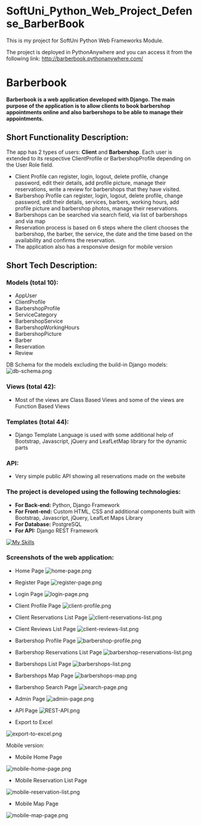 # SoftUni_Python_Web_Project_Defense_BarberBook

This is my project for SoftUni Python Web Frameworks Module.

The project is deployed in PythonAnywhere and you can access it from the following link:
http://barberbook.pythonanywhere.com/


# **Barberbook**

**Barberbook is a web application developed with Django. The main purpose of the application is to allow clients to book barbershop appointments 
online and also barbershops to be able to manage their appointments.**

## Short Functionality Description:

The app has 2 types of users: **Client** and **Barbershop**. Each user is extended to its respective ClientProfile or BarbershopProfile depending on the User Role field.

- Client Profile can register, login, logout, delete profile, change password, edit their details, add profile picture, manage their reservations, write a review for barbershops that they have visited.
- Barbershop Profile can register, login, logout, delete profile, change password, edit their details, services, barbers, working hours, add profile picture and barbershop photos, manage their reservations.
- Barbershops can be searched via search field, via list of barbershops and via map
- Reservation process is based on 6 steps where the client chooses the barbershop, the barber, the service, the date and the time based on the availability and confirms the reservation.
- The application also has a responsive design for mobile version


## Short Tech Description:

### Models (total 10):
- AppUser
- ClientProfile
- BarbershopProfile
- ServiceCategory
- BarbershopService
- BarbershopWorkingHours
- BarbershopPicture
- Barber
- Reservation
- Review

DB Schema for the models excluding the build-in Django models:
![db-schema.png](site-images%2Fdb-schema.png)

### Views (total 42):
- Most of the views are Class Based Views and some of the views are Function Based Views

### Templates (total 44):
- Django Template Language is used with some additional help of Bootstrap, Javascript, jQuery and LeafLetMap library for the dynamic parts

### API:
- Very simple public API showing all reservations made on the website

### **The project is developed using the following technologies:**
- **For Back-end:** Python, Django Framework
- **For Front-end:** Custom HTML, CSS and additional components built with Bootstrap, Javascript, jQuery, LeafLet Maps Library
- **For Database:** PostgreSQL
- **For API:** Django REST Framework

[![My Skills](https://skillicons.dev/icons?i=py,django,js,html,css,bootstrap,jquery,postgres)](https://skillicons.dev)

### **Screenshots of the web application:**
- Home Page
![home-page.png](site-images%2Fhome-page.png)


- Register Page
![register-page.png](site-images%2Fregister-page.png)


- Login Page
![login-page.png](site-images%2Flogin-page.png)


- Client Profile Page
![client-profile.png](site-images%2Fclient-profile.png)


- Client Reservations List Page
![client-reservations-list.png](site-images%2Fclient-reservations-list.png)


- Client Reviews List Page
![client-reviews-list.png](site-images%2Fclient-reviews-list.png)


- Barbershop Profile Page
![barbershop-profile.png](site-images%2Fbarbershop-profile.png)


- Barbershop Reservations List Page
![barbershop-reservations-list.png](site-images%2Fbarbershop-reservations-list.png)


- Barbershops List Page
![barbershops-list.png](site-images%2Fbarbershops-list.png)


- Barbershops Map Page
![barbershops-map.png](site-images%2Fbarbershops-map.png)


- Barbershop Search Page
![search-page.png](site-images%2Fsearch-page.png)


- Admin Page
![admin-page.png](site-images%2Fadmin-page.png)


- API Page
![REST-API.png](site-images%2FREST-API.png)

- Export to Excel

![export-to-excel.png](site-images%2Fexport-to-excel.png)

Mobile version: 

- Mobile Home Page

![mobile-home-page.png](site-images%2Fmobile-home-page.png)


- Mobile Reservation List Page

![mobile-reservation-list.png](site-images%2Fmobile-reservation-list.png)


- Mobile Map Page

![mobile-map-page.png](site-images%2Fmobile-map-page.png)
